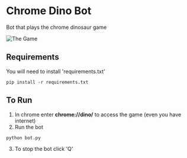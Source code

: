 # Chrome Dino Bot

Bot that plays the chrome dinosaur game

![The Game](https://www.androidpolice.com/wp-content/uploads/2018/11/chrome-dino-hero.png)

## Requirements
You will need to install 'requirements.txt'
```
pip install -r requirements.txt
```

## To Run
1. In chrome enter **chrome://dino/** to access the game (even you have internet)
2. Run the bot
```
python bot.py
```
3. To stop the bot click 'Q'

